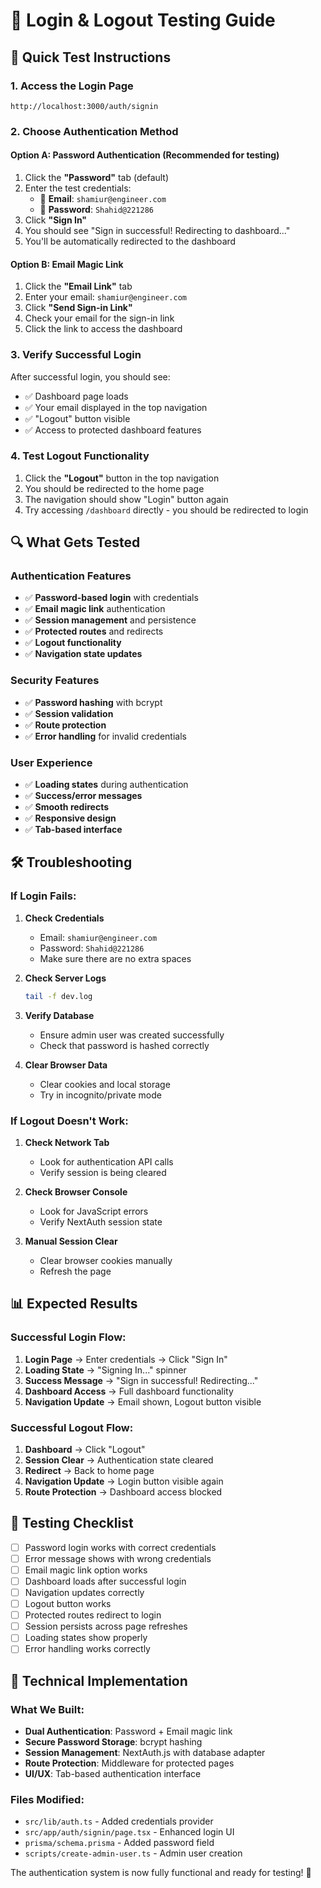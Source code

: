 # 🔐 Login & Logout Testing Guide

## 🚀 Quick Test Instructions

### 1. **Access the Login Page**
```
http://localhost:3000/auth/signin
```

### 2. **Choose Authentication Method**

#### **Option A: Password Authentication (Recommended for testing)**
1. Click the **"Password"** tab (default)
2. Enter the test credentials:
   - 📧 **Email**: `shamiur@engineer.com`
   - 🔑 **Password**: `Shahid@221286`
3. Click **"Sign In"**
4. You should see "Sign in successful! Redirecting to dashboard..."
5. You'll be automatically redirected to the dashboard

#### **Option B: Email Magic Link**
1. Click the **"Email Link"** tab
2. Enter your email: `shamiur@engineer.com`
3. Click **"Send Sign-in Link"**
4. Check your email for the sign-in link
5. Click the link to access the dashboard

### 3. **Verify Successful Login**
After successful login, you should see:
- ✅ Dashboard page loads
- ✅ Your email displayed in the top navigation
- ✅ "Logout" button visible
- ✅ Access to protected dashboard features

### 4. **Test Logout Functionality**
1. Click the **"Logout"** button in the top navigation
2. You should be redirected to the home page
3. The navigation should show "Login" button again
4. Try accessing `/dashboard` directly - you should be redirected to login

## 🔍 What Gets Tested

### Authentication Features
- ✅ **Password-based login** with credentials
- ✅ **Email magic link** authentication
- ✅ **Session management** and persistence
- ✅ **Protected routes** and redirects
- ✅ **Logout functionality**
- ✅ **Navigation state updates**

### Security Features
- ✅ **Password hashing** with bcrypt
- ✅ **Session validation**
- ✅ **Route protection**
- ✅ **Error handling** for invalid credentials

### User Experience
- ✅ **Loading states** during authentication
- ✅ **Success/error messages**
- ✅ **Smooth redirects**
- ✅ **Responsive design**
- ✅ **Tab-based interface**

## 🛠️ Troubleshooting

### If Login Fails:

1. **Check Credentials**
   - Email: `shamiur@engineer.com`
   - Password: `Shahid@221286`
   - Make sure there are no extra spaces

2. **Check Server Logs**
   ```bash
   tail -f dev.log
   ```

3. **Verify Database**
   - Ensure admin user was created successfully
   - Check that password is hashed correctly

4. **Clear Browser Data**
   - Clear cookies and local storage
   - Try in incognito/private mode

### If Logout Doesn't Work:

1. **Check Network Tab**
   - Look for authentication API calls
   - Verify session is being cleared

2. **Check Browser Console**
   - Look for JavaScript errors
   - Verify NextAuth session state

3. **Manual Session Clear**
   - Clear browser cookies manually
   - Refresh the page

## 📊 Expected Results

### Successful Login Flow:
1. **Login Page** → Enter credentials → Click "Sign In"
2. **Loading State** → "Signing In..." spinner
3. **Success Message** → "Sign in successful! Redirecting..."
4. **Dashboard Access** → Full dashboard functionality
5. **Navigation Update** → Email shown, Logout button visible

### Successful Logout Flow:
1. **Dashboard** → Click "Logout"
2. **Session Clear** → Authentication state cleared
3. **Redirect** → Back to home page
4. **Navigation Update** → Login button visible again
5. **Route Protection** → Dashboard access blocked

## 🎯 Testing Checklist

- [ ] Password login works with correct credentials
- [ ] Error message shows with wrong credentials
- [ ] Email magic link option works
- [ ] Dashboard loads after successful login
- [ ] Navigation updates correctly
- [ ] Logout button works
- [ ] Protected routes redirect to login
- [ ] Session persists across page refreshes
- [ ] Loading states show properly
- [ ] Error handling works correctly

## 🔧 Technical Implementation

### What We Built:
- **Dual Authentication**: Password + Email magic link
- **Secure Password Storage**: bcrypt hashing
- **Session Management**: NextAuth.js with database adapter
- **Route Protection**: Middleware for protected pages
- **UI/UX**: Tab-based authentication interface

### Files Modified:
- `src/lib/auth.ts` - Added credentials provider
- `src/app/auth/signin/page.tsx` - Enhanced login UI
- `prisma/schema.prisma` - Added password field
- `scripts/create-admin-user.ts` - Admin user creation

The authentication system is now fully functional and ready for testing! 🚀